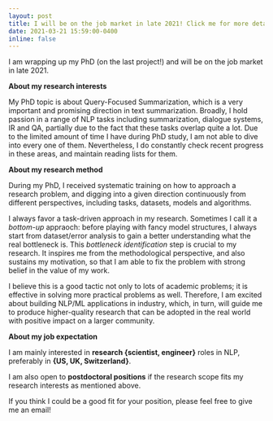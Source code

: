 ```yaml
---
layout: post
title: I will be on the job market in late 2021! Click me for more details.
date: 2021-03-21 15:59:00-0400
inline: false
---
```


 I am wrapping up my PhD (on the last project!) and will be on the job market in late 2021.

**About my research interests**

My PhD topic is about Query-Focused Summarization, which is a very important and promising direction in text summarization. Broadly, I hold passion in a range of NLP tasks including summarization, dialogue systems, IR and QA, partially due to the fact that these tasks overlap quite a lot. 
Due to the limited amount of time I have during PhD study, I am not able to dive into every one of them. Nevertheless, I do constantly check recent progress in these areas, and maintain reading lists for them. 

**About my research method**

 During my PhD, I received systematic training on how to approach a research problem, and digging into a given direction continuously from different perspectives, including tasks, datasets, models and algorithms.

 I always favor a task-driven approach in my research. Sometimes I call it a *bottom-up* appraoch: before playing with fancy model structures, I always start from dataset/error analysis to gain a better understanding what the real bottleneck is. 
 This *bottleneck identification* step is crucial to my research. It inspires me from the methodological perspective, and also sustains my motivation, so that I am able to fix the problem with strong belief in the value of my work.

 I believe this is a good tactic not only to lots of academic problems; it is effective in solving more practical problems as well. Therefore, I am excited about building NLP/ML applications in industry, which, in turn, will guide me to produce higher-quality research that can be adopted in the real world with positive impact on a larger community.

**About my job expectation**

 I am mainly interested in **research {scientist, engineer}** roles in NLP, preferably in **{US, UK, Switzerland}**. 

 I am also open to **postdoctoral positions** if the research scope fits my research interests as mentioned above.

 If you think I could be a good fit for your position, please feel free to give me an email!
